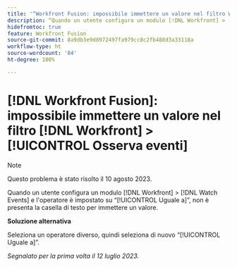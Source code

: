 ```yaml
---
title: '“Workfront Fusion: impossibile immettere un valore nel filtro Workfront > Osserva eventi”'
description: “Quando un utente configura un modulo [!DNL Workfront] > [!DNL Watch Events]  e l’operatore è impostato su [!UICONTROL Uguale a], non è presente la casella di testo per immettere un valore.”
hidefromtoc: true
feature: Workfront Fusion
source-git-commit: 8a9db3e9d8972497fa979cc8c2fb488d3a33118a
workflow-type: ht
source-wordcount: '84'
ht-degree: 100%

---
```



# [!DNL Workfront Fusion]: impossibile immettere un valore nel filtro [!DNL Workfront] > [!UICONTROL Osserva eventi]

>[!NOTE]
>
>Questo problema è stato risolto il 10 agosto 2023.

Quando un utente configura un modulo [!DNL Workfront] > [!DNL Watch Events] e l&#39;operatore è impostato su “[!UICONTROL Uguale a]”, non è presenta la casella di testo per immettere un valore.

**Soluzione alternativa**

Seleziona un operatore diverso, quindi seleziona di nuovo “[!UICONTROL Uguale a]”.

_Segnalato per la prima volta il 12 luglio 2023._
